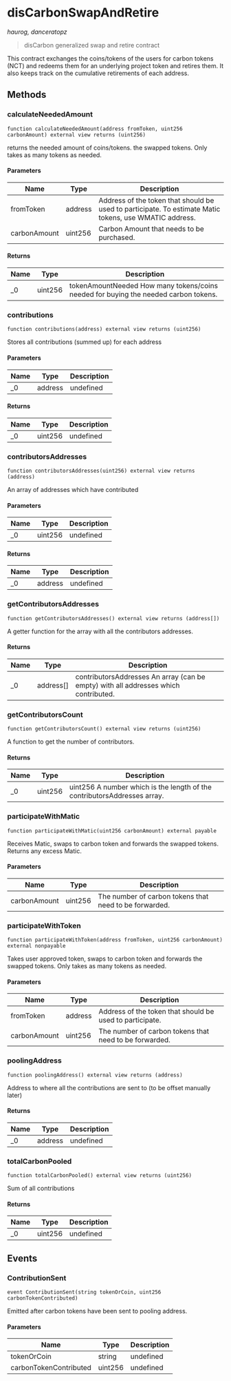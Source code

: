 # disCarbonSwapAndRetire

*haurog, danceratopz*

> disCarbon generalized swap and retire contract

This contract exchanges the coins/tokens of the users for carbon         tokens (NCT) and redeems them for an underlying project token and         retires them. It also keeps track on the cumulative retirements of         each address.



## Methods

### calculateNeededAmount

```solidity
function calculateNeededAmount(address fromToken, uint256 carbonAmount) external view returns (uint256)
```

returns the needed amount of coins/tokens.         the swapped tokens. Only takes as many tokens as needed.



#### Parameters

| Name | Type | Description |
|---|---|---|
| fromToken | address | Address of the token that should be used to participate.        To estimate Matic tokens, use WMATIC address. |
| carbonAmount | uint256 | Carbon Amount that needs to be purchased. |

#### Returns

| Name | Type | Description |
|---|---|---|
| _0 | uint256 | tokenAmountNeeded How many tokens/coins needed for buying the needed         carbon tokens. |

### contributions

```solidity
function contributions(address) external view returns (uint256)
```

Stores all contributions (summed up) for each address



#### Parameters

| Name | Type | Description |
|---|---|---|
| _0 | address | undefined |

#### Returns

| Name | Type | Description |
|---|---|---|
| _0 | uint256 | undefined |

### contributorsAddresses

```solidity
function contributorsAddresses(uint256) external view returns (address)
```

An array of addresses which have contributed



#### Parameters

| Name | Type | Description |
|---|---|---|
| _0 | uint256 | undefined |

#### Returns

| Name | Type | Description |
|---|---|---|
| _0 | address | undefined |

### getContributorsAddresses

```solidity
function getContributorsAddresses() external view returns (address[])
```

A getter function for the array with all the contributors addresses.




#### Returns

| Name | Type | Description |
|---|---|---|
| _0 | address[] | contributorsAddresses An array (can be empty) with all addresses which contributed. |

### getContributorsCount

```solidity
function getContributorsCount() external view returns (uint256)
```

A function to get the number of contributors.




#### Returns

| Name | Type | Description |
|---|---|---|
| _0 | uint256 | uint256 A number which is the length of the contributorsAddresses array. |

### participateWithMatic

```solidity
function participateWithMatic(uint256 carbonAmount) external payable
```

Receives Matic, swaps to carbon token and forwards the swapped         tokens. Returns any excess Matic.



#### Parameters

| Name | Type | Description |
|---|---|---|
| carbonAmount | uint256 | The number of carbon tokens that need to be forwarded. |

### participateWithToken

```solidity
function participateWithToken(address fromToken, uint256 carbonAmount) external nonpayable
```

Takes user approved token, swaps to carbon token and forwards         the swapped tokens. Only takes as many tokens as needed.



#### Parameters

| Name | Type | Description |
|---|---|---|
| fromToken | address | Address of the token that should be used to participate. |
| carbonAmount | uint256 | The number of carbon tokens that need to be forwarded. |

### poolingAddress

```solidity
function poolingAddress() external view returns (address)
```

Address to where all the contributions are sent to (to be offset manually later)




#### Returns

| Name | Type | Description |
|---|---|---|
| _0 | address | undefined |

### totalCarbonPooled

```solidity
function totalCarbonPooled() external view returns (uint256)
```

Sum of all contributions




#### Returns

| Name | Type | Description |
|---|---|---|
| _0 | uint256 | undefined |



## Events

### ContributionSent

```solidity
event ContributionSent(string tokenOrCoin, uint256 carbonTokenContributed)
```

Emitted after carbon tokens have been sent to pooling address.



#### Parameters

| Name | Type | Description |
|---|---|---|
| tokenOrCoin  | string | undefined |
| carbonTokenContributed  | uint256 | undefined |



